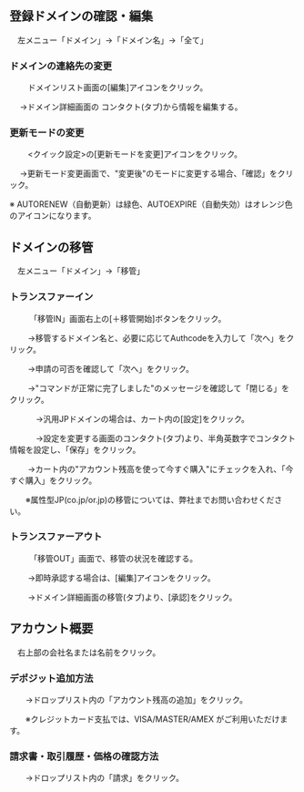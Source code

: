 ## 登録ドメインの確認・編集

　左メニュー「ドメイン」→「ドメイン名」→「全て」

### ドメインの連絡先の変更

　　  ドメインリスト画面の[編集]アイコンをクリック。
    
　  →ドメイン詳細画面の コンタクト(タブ)から情報を編集する。

### 更新モードの変更

　　  <クイック設定>の[更新モードを変更]アイコンをクリック。
    
　  →更新モード変更画面で、"変更後"のモードに変更する場合、「確認」をクリック。

  ※ AUTORENEW（自動更新）は緑色、AUTOEXPIRE（自動失効）はオレンジ色のアイコンになります。


## ドメインの移管

　左メニュー「ドメイン」→「移管」

### トランスファーイン
　　　「移管IN」画面右上の[＋移管開始]ボタンをクリック。
   
　　 →移管するドメイン名と、必要に応じてAuthcodeを入力して「次へ」をクリック。
   
　　 →申請の可否を確認して「次へ」をクリック。
   
　　 →"コマンドが正常に完了しました"のメッセージを確認して「閉じる」をクリック。
   
　　　 →汎用JPドメインの場合は、カート内の[設定]をクリック。
    
　　　 →設定を変更する画面のコンタクト(タブ)より、半角英数字でコンタクト情報を設定し、「保存」をクリック。
    
　　 →カート内の"アカウント残高を使って今すぐ購入"にチェックを入れ、「今すぐ購入」をクリック。

　　※属性型JP(co.jp/or.jp)の移管については、弊社までお問い合わせください。

### トランスファーアウト

　　　「移管OUT」画面で、移管の状況を確認する。
   
　　 →即時承認する場合は、[編集]アイコンをクリック。
   
　　 →ドメイン詳細画面の移管(タブ)より、[承認]をクリック。


## アカウント概要

　右上部の会社名または名前をクリック。

### デポジット追加方法

　　→ドロップリスト内の「アカウント残高の追加」をクリック。

　　※クレジットカード支払では、VISA/MASTER/AMEX がご利用いただけます。

### 請求書・取引履歴・価格の確認方法

　　→ドロップリスト内の「請求」をクリック。
